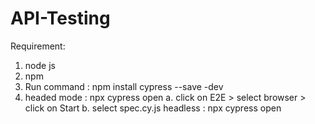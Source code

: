 # API-Testing
Requirement:
1. node js 
2. npm
3. Run command :  npm install cypress --save -dev
4. headed mode : npx cypress open
a. click on E2E > select browser > click on Start
b. select spec.cy.js 
headless : npx cypress open
